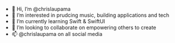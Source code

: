 - 👋 Hi, I’m @chrislaupama
- 👀 I’m interested in prudcing music, building applications and tech
- 🌱 I’m currently learning Swift & SwiftUI
- 💞️ I’m looking to collaborate on empowering others to create
- 📫 @chrislaupama on all social media

<!---
chrislaupama/chrislaupama is a ✨ special ✨ repository because its `README.md` (this file) appears on your GitHub profile.
You can click the Preview link to take a look at your changes.
--->
